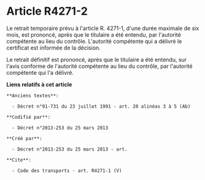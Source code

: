 # Article R4271-2

Le retrait temporaire prévu à l'article R. 4271-1, d'une durée maximale de six mois, est prononcé, après que le titulaire a
été entendu, par l'autorité compétente au lieu du contrôle. L'autorité compétente qui a délivré le certificat est informée de
la décision. 

Le retrait définitif est prononcé, après que le titulaire a été entendu, sur l'avis conforme de l'autorité compétente au lieu
du contrôle, par l'autorité compétente qui l'a délivré.

**Liens relatifs à cet article**

	**Anciens textes**:

	  - Décret n°91-731 du 23 juillet 1991 - art. 20 alinéas 3 à 5 (Ab)

	**Codifié par**:

	  - Décret n°2013-253 du 25 mars 2013

	**Créé par**:

	  - Décret n°2013-253 du 25 mars 2013 - art.

	**Cite**:

	  - Code des transports - art. R4271-1 (V)
